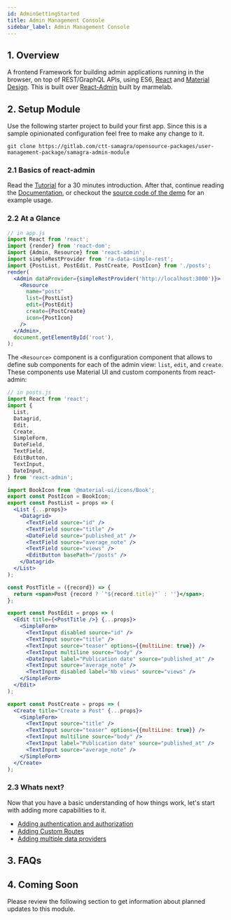 ```yaml
---
id: AdminGettingStarted
title: Admin Management Console
sidebar_label: Admin Management Console
---
```


## 1. Overview

A frontend Framework for building admin applications running in the browser, on top of REST/GraphQL APIs, using ES6, [React](https://facebook.github.io/react/) and [Material Design](https://material.io/). This is built over [React-Admin](https://marmelab.com/react-admin/) built by marmelab.

## 2. Setup Module

Use the following starter project to build your first app. Since this is a sample opinionated configuration feel free to make any change to it.

`git clone https://gitlab.com/ctt-samagra/opensource-packages/user-management-package/samagra-admin-module`

### 2.1 Basics of react-admin

Read the [Tutorial](./Tutorial.md) for a 30 minutes introduction. After that, continue reading the [Documentation](./DataProviders.md), or checkout the [source code of the demo](https://github.com/marmelab/react-admin/tree/master/examples/demo) for an example usage.

### 2.2 At a Glance

```jsx
// in app.js
import React from 'react';
import {render} from 'react-dom';
import {Admin, Resource} from 'react-admin';
import simpleRestProvider from 'ra-data-simple-rest';
import {PostList, PostEdit, PostCreate, PostIcon} from './posts';
render(
  <Admin dataProvider={simpleRestProvider('http://localhost:3000')}>
    <Resource
      name="posts"
      list={PostList}
      edit={PostEdit}
      create={PostCreate}
      icon={PostIcon}
    />
  </Admin>,
  document.getElementById('root'),
);
```

The `<Resource>` component is a configuration component that allows to define sub components for each of the admin view: `list`, `edit`, and `create`. These components use Material UI and custom components from react-admin:

```jsx
// in posts.js
import React from 'react';
import {
  List,
  Datagrid,
  Edit,
  Create,
  SimpleForm,
  DateField,
  TextField,
  EditButton,
  TextInput,
  DateInput,
} from 'react-admin';

import BookIcon from '@material-ui/icons/Book';
export const PostIcon = BookIcon;
export const PostList = props => (
  <List {...props}>
    <Datagrid>
      <TextField source="id" />
      <TextField source="title" />
      <DateField source="published_at" />
      <TextField source="average_note" />
      <TextField source="views" />
      <EditButton basePath="/posts" />
    </Datagrid>
  </List>
);

const PostTitle = ({record}) => {
  return <span>Post {record ? `"${record.title}"` : ''}</span>;
};

export const PostEdit = props => (
  <Edit title={<PostTitle />} {...props}>
    <SimpleForm>
      <TextInput disabled source="id" />
      <TextInput source="title" />
      <TextInput source="teaser" options={{multiLine: true}} />
      <TextInput multiline source="body" />
      <DateInput label="Publication date" source="published_at" />
      <TextInput source="average_note" />
      <TextInput disabled label="Nb views" source="views" />
    </SimpleForm>
  </Edit>
);

export const PostCreate = props => (
  <Create title="Create a Post" {...props}>
    <SimpleForm>
      <TextInput source="title" />
      <TextInput source="teaser" options={{multiLine: true}} />
      <TextInput multiline source="body" />
      <TextInput label="Publication date" source="published_at" />
      <TextInput source="average_note" />
    </SimpleForm>
  </Create>
);
```

### 2.3 Whats next?

Now that you have a basic understanding of how things work, let's start with adding more capabilities to it.

- [Adding authentication and authorization](./AdminAuthenticationAndAuthorisation)
- [Adding Custom Routes](./AdminAddingCustomRoutes)
- [Adding multiple data providers](./AdminAddingExternalData)

## 3. FAQs

## 4. Coming Soon

Please review the following section to get information about planned updates to this module.
